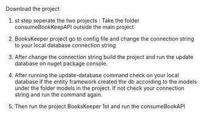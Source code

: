 Download the project

1. st step seperate the two projects : 
     Take the folder consumeBookKeepAPI outside the main project 
2. BooksKeeper project go to config file and change the connection string to your local database connection string
3. After change the connection string build the project and run the update database on nuget package console.
4. After running the update-database command check on your local database if the entity framework created the db according to the models under the folder models in the project. If not check your connection string and run the command again.

5. Then run the project BooksKeeper 1st and run the consumeBookAPI
 

